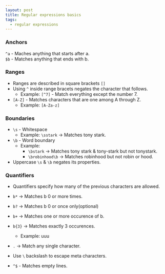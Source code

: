 ```yaml
---
layout: post
title: Regular expressions basics
tags:
  - regular expressions
---
```

### Anchors
`^a` - Maches anything that starts after a.\
`$b` - Matches anything that ends with b.

### Ranges
* Ranges are described in square brackets `[]`
* Using `^` inside range bracets negates the character that follows.
	- Example: `[^7]` - Match everything except the number 7.
* `[A-Z]` - Matches characters that are one among A through Z. 
  - Example: `[A-Za-z]`

### Boundaries
* `\s` - Whitespace 
  - Example: `\sstark` -> Matches tony stark.
* `\b` - Word boundary
  - Example: 
    - `\bstark` -> Matches tony stark & tony-stark but not tonystark.
	- `\brobinhood\b` -> Matches robinhood but not robin or hood.
* Uppercase `\s` & `\b` negates its properties.

### Quantifiers
* Quantifiers specify how many of the previous characters are allowed.
* `b*` -> Matches b 0 or more times.
* `b?` -> Matches b 0 or once only(optional)
* `b+`  -> Matches one or more occurence of b.
* `b{3}` -> Matches exactly 3 occurences.
  - Example: uuu

* `.` -> Match any single character.
	
* Use `\` backslash to escape meta characters.
	
* `^$` - Matches empty lines.